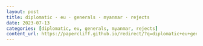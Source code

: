 ```yaml
---
layout: post
title: diplomatic · eu · generals · myanmar · rejects
date: 2023-07-13
categories: [diplomatic, eu, generals, myanmar, rejects]
content_url: https://papercliff.github.io/redirect/?q=diplomatic+eu+generals+myanmar+rejects&tbs=cdr:1,cd_min:7/12/2023,cd_max:7/14/2023
---
```

